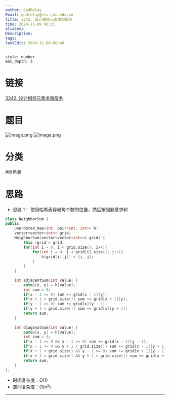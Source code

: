 ```yaml
---
author: GedRelay
Email: gedrelay@stu.jnu.edu.cn
title: 3242. 设计相邻元素求和服务
time: 2024-11-09 00:21
aliases: 
Description: 
tags: 
lastEdit: 2024-11-09-08:46
---
```


```toc
style: number
max_depth: 3
```

# 链接
[3242. 设计相邻元素求和服务](https://leetcode.cn/problems/design-neighbor-sum-service/) 

# 题目
![image.png](https://ged-pic-bed.oss-cn-guangzhou.aliyuncs.com/img/202411090022031.png)
![image.png](https://ged-pic-bed.oss-cn-guangzhou.aliyuncs.com/img/202411090022604.png)


# 分类
#哈希表 

# 思路
- 思路 1：
使用哈希表存储每个数的位置，然后按照题意求和


```cpp
class NeighborSum {
public:
    unordered_map<int, pair<int, int>> h;
    vector<vector<int>> grid;
    NeighborSum(vector<vector<int>>& grid) {
        this->grid = grid;
        for(int i = 0; i < grid.size(); i++){
            for(int j = 0; j < grid[i].size(); j++){
                h[grid[i][j]] = {i, j};
            }
        }
    }
    
    int adjacentSum(int value) {
        auto&[x, y] = h[value];
        int sum = 0;
        if(x - 1 >= 0) sum += grid[x - 1][y];
        if(x + 1 < grid.size()) sum += grid[x + 1][y];
        if(y - 1 >= 0) sum += grid[x][y - 1];
        if(y + 1 < grid.size()) sum += grid[x][y + 1];
        return sum;
    }
    
    int diagonalSum(int value) {
        auto&[x, y] = h[value];
        int sum = 0;
        if(x - 1 >= 0 && y - 1 >= 0) sum += grid[x - 1][y - 1];
        if(x - 1 >= 0 && y + 1 < grid.size()) sum += grid[x - 1][y + 1];
        if(x + 1 < grid.size() && y - 1 >= 0) sum += grid[x + 1][y - 1];
        if(x + 1 < grid.size() && y + 1 < grid.size()) sum += grid[x + 1][y + 1];
        return sum;
    }
};
```


- 时间复杂度：${O\left( 1 \right)  }$ 
- 空间复杂度：${O\left( n^{2}  \right)  }$ 


---


